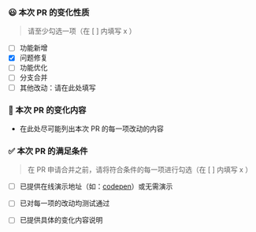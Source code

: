 ### 😃 本次 PR 的变化性质

> 请至少勾选一项（在 [ ] 内填写 x ）

- [ ] 功能新增
- [x] 问题修复
- [ ] 功能优化
- [ ] 分支合并
- [ ] 其他改动：请在此处填写

### 🌱 本次 PR 的变化内容

- 在此处尽可能列出本次 PR 的每一项改动的内容


### ✅ 本次 PR 的满足条件

> 在 PR 申请合并之前，请将符合条件的每一项进行勾选（在 [ ] 内填写 x ）

- [ ] 已提供在线演示地址（如：[codepen](https://codepen.io/)）或无需演示
- [ ] 已对每一项的改动均测试通过
- [ ] 已提供具体的变化内容说明

